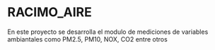 # RACIMO_AIRE
En este proyecto se desarrolla el modulo de mediciones de variables ambiantales como PM2.5, PM10, NOX, CO2 entre otros
